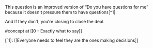 This question is an improved version of “Do you have questions for me” because it doesn't pressure them to have questions[^1].

And If they don't, you're closing to close the deal.

#concept at [[0 - Exactly what to say]]

[ˆ1]: [[Everyone needs to feel they are the ones making decisions]]